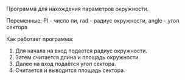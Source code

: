 Программа для нахождения параметров окружности.

Переменные: PI - число пи, rad - радиус окружности, angle - угол сектора

Как работает программа:

1. Для начала на вход подается радиус окружности.
2. Затем считается длина и площадь окружности.
3. Далее на вход подаётся угол сектора.
4. Считается и выводится площадь сектора.
